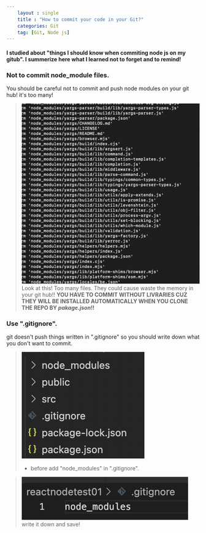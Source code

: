 ```yaml
---
    layout : single
    title : "How to commit your code in your Git?"
    categories: Git
    tag: [Git, Node js]
---
```

#### I studied about "things I should know when commiting node js on my gitub". I summerize here what I learned not to forget and to remind!

### Not to commit node_module files.
 You should be careful not to commit and push node modules on your git hub! it's too many!

 > ![](/images/2022-10-14-13-19-26.png)
 Look at this! Too many files. They could cause waste the memory in your git hub!! <b>YOU HAVE TO COMMIT WITHOUT LIVRARIES CUZ THEY WILL BE INSTALLED AUTOMATICALLY WHEN YOU CLONE THE REPO BY <i>pakage.json</i>!!</b>


### Use ".gitignore".
git doesn't push things written in ".gitignore" so you should write down what you don't want to commit.
>  ![](/images/2022-10-14-13-36-10.png)
> * before add "node_modules" in ".gitignore".

>  ![](/images/2022-10-14-13-40-25.png)
> write it down and save!


  

